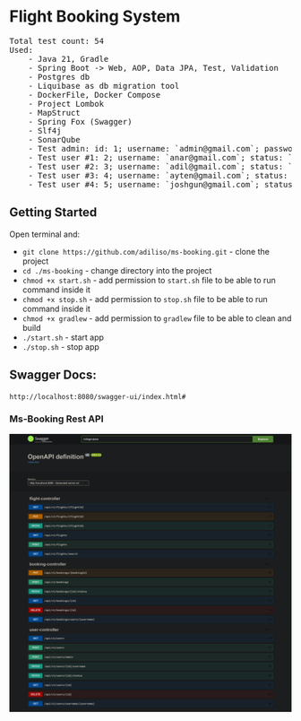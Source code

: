 # Flight Booking System #

<pre>
Total test count: 54
Used:
    - Java 21, Gradle
    - Spring Boot -> Web, AOP, Data JPA, Test, Validation
    - Postgres db
    - Liquibase as db migration tool
    - DockerFile, Docker Compose
    - Project Lombok
    - MapStruct
    - Spring Fox (Swagger)
    - Slf4j
    - SonarQube
    - Test admin: id: 1; username: `admin@gmail.com`; password: `Admin@2005`; status: `ACTIVE`
    - Test user #1: 2; username: `anar@gmail.com`; status: `ACTIVE`
    - Test user #2: 3; username: `adil@gmail.com`; status: `ACTIVE`
    - Test user #3: 4; username: `ayten@gmail.com`; status: `ACTIVE`
    - Test user #4: 5; username: `joshgun@gmail.com`; status: `ACTIVE`
</pre>

## Getting Started ##

Open terminal and:

- `git clone https://github.com/adiliso/ms-booking.git` - clone the project
- `cd ./ms-booking` - change directory into the project
- `chmod +x start.sh` - add permission to `start.sh` file to be able to run command inside it
- `chmod +x stop.sh` - add permission to `stop.sh` file to be able to run command inside it
- `chmod +x gradlew`  - add permission to `gradlew` file to be able to clean and build
- `./start.sh` - start app
- `./stop.sh`  - stop app


## Swagger Docs: ##

```
http://localhost:8080/swagger-ui/index.html#
```

### Ms-Booking Rest API ###

![ms-booking](./_diagram/booking.png)